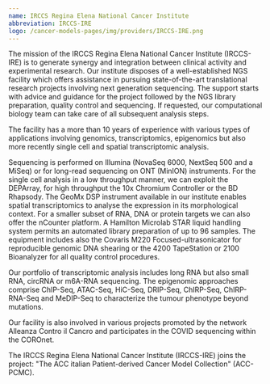 ```yaml
---
name: IRCCS Regina Elena National Cancer Institute
abbreviation: IRCCS-IRE
logo: /cancer-models-pages/img/providers/IRCCS-IRE.png
---
```


The mission of the IRCCS Regina Elena National Cancer Institute (IRCCS-IRE)  is to generate synergy and integration between clinical activity and experimental research.
Our institute disposes of a well-established NGS facility which offers assistance in pursuing state-of-the-art translational research projects involving next generation sequencing. The support starts with advice and guidance for the project followed by the NGS library preparation, quality control and sequencing. If requested, our computational biology team can take care of all subsequent analysis steps.

The facility has a more than 10 years of experience with various types of applications involving genomics, transcriptomics, epigenomics but also more recently single cell and spatial transcriptomic analysis.

Sequencing is performed on Illumina (NovaSeq 6000, NextSeq 500 and a MiSeq) or for long-read sequencing on ONT (MinION) instruments. For the single cell analysis in a low throughput manner, we can exploit the DEPArray, for high throughput the 10x Chromium Controller or the BD Rhapsody. The GeoMx DSP instrument available in our institute enables spatial transcriptomics to analyse the expression in its morphological context. For a smaller subset of RNA, DNA or protein targets we can also offer the nCounter platform. A Hamilton Microlab STAR liquid handling system permits an automated library preparation of up to 96 samples.  The equipment includes also the Covaris M220 Focused-ultrasonicator for reproducible genomic DNA shearing or the 4200 TapeStation or 2100 Bioanalyzer for all quality control procedures.

Our portfolio of transcriptomic analysis includes long RNA but also small RNA, circRNA or m6A-RNA sequencing. The epigenomic approaches comprise ChIP-Seq, ATAC-Seq, HiC-Seq, DRIP-Seq, ChIRP-Seq, ChIRP-RNA-Seq and MeDIP-Seq to characterize the tumour phenotype beyond mutations.

Our facility is also involved in various projects promoted by the network Alleanza Contro il Cancro and participates in the COVID sequencing within the COROnet.

The  IRCCS Regina Elena National Cancer Institute (IRCCS-IRE) joins the project: "The ACC italian Patient-derived Cancer Model Collection" (ACC-PCMC).
